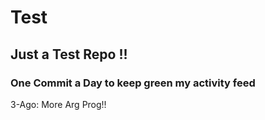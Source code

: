 # Test
## Just a Test Repo !!
### One Commit a Day to keep green my activity feed 

3-Ago: More Arg Prog!!


